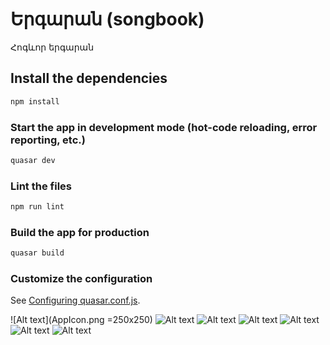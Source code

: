 # Երգարան (songbook)

Հոգևոր երգարան

## Install the dependencies
```bash
npm install
```

### Start the app in development mode (hot-code reloading, error reporting, etc.)
```bash
quasar dev
```

### Lint the files
```bash
npm run lint
```

### Build the app for production
```bash
quasar build
```

### Customize the configuration
See [Configuring quasar.conf.js](https://quasar.dev/quasar-cli/quasar-conf-js).

![Alt text](AppIcon.png =250x250)
![Alt text](screenshots/1.jpg?raw=true)
![Alt text](screenshots/2.jpg?raw=true)
![Alt text](screenshots/3.jpg?raw=true)
![Alt text](screenshots/4.jpg?raw=true)
![Alt text](screenshots/5.jpg?raw=true)
![Alt text](screenshots/6.jpg?raw=true)
